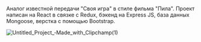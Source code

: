 Аналог известной передачи "Своя игра" в стиле фильма "Пила".
Проект написан на React в связке с Redux, бэкенд на Express JS, база данных Mongoose, верстка с помощью Bootstrap.

![Untitled_Project_‐_Made_with_Clipchamp_(1)](https://user-images.githubusercontent.com/74073463/115251912-a9da6b80-a133-11eb-8910-bae34ebb84d2.gif)
